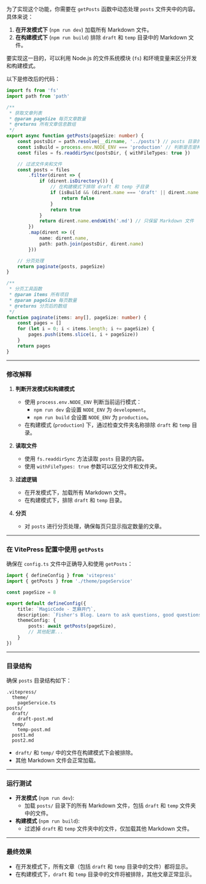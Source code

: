 为了实现这个功能，你需要在 `getPosts` 函数中动态处理 `posts` 文件夹中的内容。具体来说：

1. **在开发模式下** (`npm run dev`) 加载所有 Markdown 文件。
2. **在构建模式下** (`npm run build`) 排除 `draft` 和 `temp` 目录中的 Markdown 文件。

要实现这一目的，可以利用 Node.js 的文件系统模块 (`fs`) 和环境变量来区分开发和构建模式。

以下是修改后的代码：

```typescript name=theme/pageService.ts
import fs from 'fs'
import path from 'path'

/**
 * 获取文章列表
 * @param pageSize 每页文章数量
 * @returns 所有文章信息数组
 */
export async function getPosts(pageSize: number) {
    const postsDir = path.resolve(__dirname, '../posts') // posts 目录的路径
    const isBuild = process.env.NODE_ENV === 'production' // 判断是否是构建模式
    const files = fs.readdirSync(postsDir, { withFileTypes: true })

    // 过滤文件夹和文件
    const posts = files
        .filter(dirent => {
            if (dirent.isDirectory()) {
                // 在构建模式下排除 draft 和 temp 子目录
                if (isBuild && (dirent.name === 'draft' || dirent.name === 'temp')) {
                    return false
                }
                return true
            }
            return dirent.name.endsWith('.md') // 只保留 Markdown 文件
        })
        .map(dirent => ({
            name: dirent.name,
            path: path.join(postsDir, dirent.name)
        }))

    // 分页处理
    return paginate(posts, pageSize)
}

/**
 * 分页工具函数
 * @param items 所有项目
 * @param pageSize 每页数量
 * @returns 分页后的数组
 */
function paginate(items: any[], pageSize: number) {
    const pages = []
    for (let i = 0; i < items.length; i += pageSize) {
        pages.push(items.slice(i, i + pageSize))
    }
    return pages
}
```

---

### **修改解释**
1. **判断开发模式和构建模式**
   - 使用 `process.env.NODE_ENV` 判断当前运行模式：
     - `npm run dev` 会设置 `NODE_ENV` 为 `development`。
     - `npm run build` 会设置 `NODE_ENV` 为 `production`。
   - 在构建模式 (`production`) 下，通过检查文件夹名称排除 `draft` 和 `temp` 目录。

2. **读取文件**
   - 使用 `fs.readdirSync` 方法读取 `posts` 目录的内容。
   - 使用 `withFileTypes: true` 参数可以区分文件和文件夹。

3. **过滤逻辑**
   - 在开发模式下，加载所有 Markdown 文件。
   - 在构建模式下，排除 `draft` 和 `temp` 目录。

4. **分页**
   - 对 `posts` 进行分页处理，确保每页只显示指定数量的文章。

---

### **在 VitePress 配置中使用 `getPosts`**
确保在 `config.ts` 文件中正确导入和使用 `getPosts`：

```typescript name=.vitepress/config.ts
import { defineConfig } from 'vitepress'
import { getPosts } from './theme/pageService'

const pageSize = 8

export default defineConfig({
    title: `MagicCode - 芝麻开门`,
    description: `Fisher's Blog. Learn to ask questions, good questions are more important than answers`,
    themeConfig: {
        posts: await getPosts(pageSize),
        // 其他配置...
    }
})
```

---

### **目录结构**
确保 `posts` 目录结构如下：

```
.vitepress/
  theme/
    pageService.ts
posts/
  draft/
    draft-post.md
  temp/
    temp-post.md
  post1.md
  post2.md
```

- `draft/` 和 `temp/` 中的文件在构建模式下会被排除。
- 其他 Markdown 文件会正常加载。

---

### **运行测试**
- **开发模式** (`npm run dev`):
  - 加载 `posts/` 目录下的所有 Markdown 文件，包括 `draft` 和 `temp` 文件夹中的文件。
- **构建模式** (`npm run build`):
  - 过滤掉 `draft` 和 `temp` 文件夹中的文件，仅加载其他 Markdown 文件。

---

### **最终效果**
- 在开发模式下，所有文章（包括 `draft` 和 `temp` 目录中的文件）都将显示。
- 在构建模式下，`draft` 和 `temp` 目录中的文件将被排除，其他文章正常显示。

